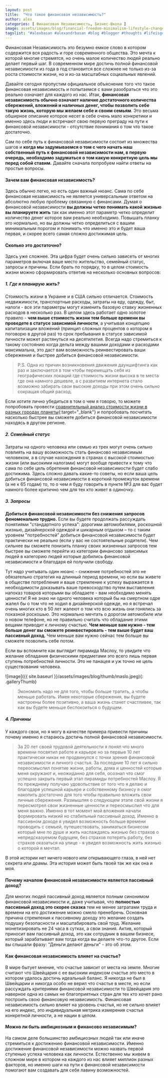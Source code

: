 ```yaml
---
layout: post
title:  "Что такое финансовая независимость?"
author: alex
categories: [ Финансовая Независимость, Бизнес-Школа ]
image: assets/images/blog/financial-freedom-minimalism-lifestyle-change-clutter-money.png
tagslist: "#alexbasan #alexandrbasan #blog #blogger #thoughts #lifeisgood #freedom #алексбасан #александрбасан #блог #блоггер #простоосложном #какработаетмир #какустроенмир #простоосложном #теориямира #теория #успех #success #финансоваянезависимости #f.i.r.e #fire #independence #свобода #liberty #либертарианство"
---
```



Финансовая Независимость это безумно емкое слово в котором содержится вся радость и горе современного общества. Это мечта к которой многие стремятся, но очень малое количество людей реально делает первый шаг. В современном мире достичь полной финансовой независимости из года в год становится все сложнее не только из-за роста стоимости жизни, но и из-за масштабных социальных явлений.

Давайте сегодня пропустим официальное объяснение того что такое финансовая независимость и попытаемся с вами разобраться что это реально означает для каждого из нас. Итак, **финансовая независимость обычно означает наличие достаточного количества сбережений, вложений и наличных денег, чтобы позволить себе такую жизнь, которую мы желаем себе и своим семьям**. Это весьма обширное описание которое несет в себе очень мало конкретики и именно здесь люди и встречают свою первую преграду на пути к финансовой независимости - отсутствие понимания о том что такое достаточно. 

Сам по себе путь к финансовой независимости состоит из множества шагов и **когда мы задумываемся о том с чего начать наш собственный путь к финансовой независимости нам, в первую очередь, необходимо задуматься о том какую конкретную цель мы перед собой ставим.** Давайте сначала попробуем найти ответы на простые вопросы.

#### Зачем вам финансовая независимость?

Здесь обычно легко, но есть один важный нюанс. Сама по себе финансовая независимость не является универсальным ответом на абсолютно любую проблему связанную с финансами. Думая о финансовой независимости **вы должны четко понимать какой жизнью вы планируете жить** так как именно этот параметр четко определит количество денег которое вам реально необходимо. Повышать планку это нормально, но вы должны четко определиться с вашим минимальным порогом и понимать что именно это и будет ваша первая, и скорее всего самая сложно достижимая цель.

#### Сколько это достаточно?

Здесь уже сложнее. Эта цифра будет очень сильно зависеть от многих параметров включая ваше место жительство, семейный статус, запросы и причины. Если брать по порядку, то в целом стоимость жизни можно сформировать ответив на несколько основных вопросов:

##### 1. Где я планирую жить?

Стоимость жизни в Украине и в США сильно отличается. Стоимость недвижимости, транспортные расходы, затраты на еду, одежду, быт, налоги - все эти параметры могут изменить базовую ставку жизненных расходов в несколько раз. В целом здесь работает одно золотое правило - **чем выше стоимость жизни тем больше времени вы проведете в статусе зависимой личности**, а учитывая концепцию капитализации вложений (принцип сложных процентов о котором я поговорю в другой раз) то срок пребывания в статусе зависимой личности может растянуться на десятилетия. Всегда надо стремиться к такому состоянию когда дельта между вашими доходами и расходами максимальна, это даст вам возможность реинвестировать ваши сбережения и быстрее добиться финансовой независимости.

> P.S. Одна из причин возникновения движения дауншифтинга как раз и заключается в том чтобы перемещать себя из географических локаций где стоимость жизни высока в те места где она намного дешевле, а с развитием интернета стало возможно забирать свои высокие доходы при этом очень сильно сокращая общий расход.

Если хотите лично убедиться в том о чем я говорю, то можете попробовать провести [сравнительный анализ стоимости жизни в разных городах планеты](https://www.numbeo.com/cost-of-living/compare_cities.jsp?country1=New+Zealand&country2=Ukraine&city1=Auckland&city2=Kiev+%28Kyiv%29&tracking=getDispatchComparison ){:target="_blank"} и попробовать посчитать насколько быстрее вы сможете добиться финансовой независимости находясь в другом регионе. 

##### 2. Семейный статус

Затраты на одного человека или семью из трех могут очень сильно повлиять на вашу возможность стать финансово независимым человеком, а в случае нахождения в странах с высокой стоимостью жизни (или высокими налогами) могут вообще привести к тому что сама по себе цель обретения финансовой независимости будет слабо достижима. Здесь сложно давать какие-то советы, но если ваша цель добиться финансовой независимости в короткий промежуток времени (а не к 65 годам) то, то о чем я буду говорить в пункте №3 для вас будет намного более критично чем для тех кто живет в одиночку.

##### 3. Запросы

**Добиться финансовой независимости без снижения запросов феноменально трудно.** Если вы будете продолжать рассуждать понятиями "стандартного успеха": дорогими автомобилями, роскошной жизнью, дизайнерской одеждой и шикарным отдыхом – то с таким уровнем "потребностей" добиться финансовой независимости будет практически не реально (если у вас не состоятельные родители). Чем сильнее вы сможете понизить планку своих жизненных запросов тем быстрее вы сможете перейти из категории финансово зависимых людей в категорию людей которые добились финансовой независимости и благодаря ей получили свободу. 

Тут надо учитывать один нюанс - снижение потребностей это не обязательно стратегия на длинный период времени, но если вы живете в обществе потребления и ваше стремление к успеху выражается в необходимости доказывать ваше превосходство путем выставления напоказ товаров которыми вы обладаете - вам необходимо менять ценности! Я не знаю ни одного человека который бы на смертном одре жалел бы о том что не ходил в дизайнерской одежде, но я встречал очень многих кто в 50 лет жалеют о том что всю жизнь они гонялись за показной роскошью. Это нормально мечтать о дорогом автомобиле или о новом телефоне, но не правильно считать что обладание этими вещами приводит к личному счастью. **Чем меньше вам нужно - тем больше денег вы сможете реинвестировать - тем выше будет ваш пассивный доход**. Чем меньше вам нужно сейчас тем больше вы сможете позволить себе потом.

Если вы вспомните как выглядит пирамида Маслоу, то увидите что желание обладания физическими предметами это всего лишь первая ступень потребностей личности. Это не панацея и уж точно не цель существования человека.

![image]({{ site.baseurl }}/assets/images/blog/thumb/maslo.jpeg){: .galleryThumb}

> Экономить надо не для того, чтобы больше тратить, а чтобы меньше работать. Имея некоторые сбережения, вы будете настроены более позитивно, а ваша жизнь станет счастливее, так как вы будете меньше беспокоиться о будущем.

##### 4. Причины

У каждого свои, но я могу в качестве примера привести причины почему именно я стараюсь достичь полной финансовой независимости. 

> За 20 лет своей трудовой деятельности я понял что много времени посвятил работе и карьере но за первые 10 лет практически никак не продвинулся с точки зрения финансовой независимости и личного счастья. За последние 10 лет я сильно переосмыслил понятие жизни, работы, дома и ценностей которые меня окружают и, неожиданно для себя, осознал что смог успешно закрыть первый этап пирамиды потребностей Маслоу. Я по прежднему получаю удовольствие от того что я делаю и благодаря успешной карьере и собственному бизнесу я смог накопить достаточно для того чтобы правильно вложить свои личные сбережения. Размышляя о следующем этапе свой жизни я пересмотрел свои жизненные ценности и переосмыслил что для меня важно. Именно в тот момент мой вложения начали формировать низкий но стабильный пассивный доход. Именно в пассивном доходе я увидел возможность больше времени проводить с семьей, путешествовать, заниматься бизнесом который мне по душе и жить наслаждаясь жизнью без страхов о непредсказуемом будущем, без страхов потерять работу, без страхов оказаться на улице - я увидел возможность жить жизнью о которой я мечтал.

В этой истории нет ничего нового или открывающего глаза, в ней нет секрета или драмы. Эта история может быть твоей так же как она и моя.

#### Почему началом финансовой независимости является пассивный доход?

Для многих людей пассивный доход является полным синонимом финансовой независимости и, даже учитывая, что **полностью пассивный доход это скорее сказка** тем не менее затратами труда и времени на его достижение можно смело пренебречь. Основная причина стремления к пассивному доходу это желание создать подушку безопасности и масштабировать свой труд. Желание монетизировать не 24 часа в сутках, а свои знания. Актив, который приносит вам пассивный доход, это как сотрудник в вашем бизнесе, который зарабатывает вам тогда когда вы делаете что-то другое. Если вы слышали фразу: "Деньги делают деньги" - это об этом.

#### Как финансовая независимость влияет на счастье?

В мире бытует мнение, что счастье зависит от места на земле. Многие считают что Швейцария с ее высоким индексом счастье это место в котором удалось достичь идеальный баланс. Я никогда не был в Швейцарии и никогда особо не верил что счастье в месте, но если рассуждать критериями финансовой независимости то Швейцария это наверное одна из самых не благоприятных стран для тех кто хочет рано построить свою финансовую независимость. Финансовая независимость сильно влияет на уровень счастья, но не сильно влияет на его индекс, это индивидуальная метрика измерения счастья конкретной личности, а не нации в целом.

#### Можно ли быть амбициозным и финансово независимым?

На самом деле большинство амбициозных людей так или иначе стремиться к достижению финансовой независимости. Именно достижение финансовой независимости можно назвать первой ступенью успеха человека как личности. Естественно мы живем в сложном мире в котором на каждого из нас влияет миллион разных факторов, но именно шаги на пути к финансовой независимости помогают вам создавать для себя лавину возможностей.
